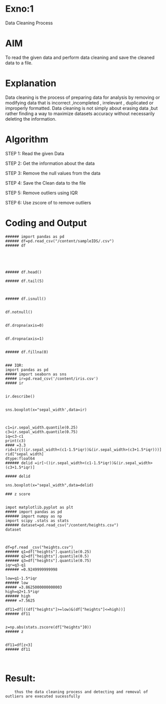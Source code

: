 # Exno:1
Data Cleaning Process

# AIM
To read the given data and perform data cleaning and save the cleaned data to a file.

# Explanation
Data cleaning is the process of preparing data for analysis by removing or modifying data that is incorrect ,incompleted , irrelevant , duplicated or improperly formatted. Data cleaning is not simply about erasing data ,but rather finding a way to maximize datasets accuracy without necessarily deleting the information.

# Algorithm
STEP 1: Read the given Data

STEP 2: Get the information about the data

STEP 3: Remove the null values from the data

STEP 4: Save the Clean data to the file

STEP 5: Remove outliers using IQR

STEP 6: Use zscore of to remove outliers

# Coding and Output
```
###### import pandas as pd 
###### df=pd.read_csv("/content/sampleIDS/.csv")
###### df





###### df.head()

###### df.tail(5)



###### df.isnull()


df.notnull()


df.dropna(axis=0)


df.dropna(axis=1)


###### df.fillna(0)


### IQR:
import pandas as pd 
##### import seaborn as sns
##### ir=pd.read_csv('/content/iris.csv')
##### ir


ir.describe()


sns.boxplot(x="sepal_width',data=ir)



c1=ir.sepal_width.quantile(0.25)
c3=ir.sepal_width.quantile(0.75)
iq=c3-c1
print(c3)
#### =3.3
rid=ir[((ir.sepal_width<(c1-1.5*iqr))&(ir.sepal_width>(c3+1.5*iqr)))]
rid["sepal_width]
dtype:float64
###### delid =ir[~()ir.sepal_width<(c1-1.5*iqr))&(ir.sepal_width>(c3+1.5*iqr)]

##### delid

sns.boxplot(x="sepal_width",data=delid)

### z score


impot matplotlib.pyplot as plt
##### import pandas as pd
###### import numpy as np
import scipy .stats as stats
###### dataset=pd.read_csv("/content/heights.csv")
dataset



df=pf.read _csv("heights.csv")
###### q1=df["heights"].quantile(0.25)
###### q2=df["heights"].quantile(0.5)
###### q3=df["heights"].quantile(0.75)
iqr=q3-q1
###### =0.9249999999998

low=q1-1.5*iqr
###### low
##### =3.8625000000000003
high=q2+1.5*iqr
###### high
##### =7.5625

df11=df[((df["heights"]>=low)&(df["heights"]<=high))]
###### df11


z=np.abs(stats.zscore(df["heights"]0))
###### z


df11=df[z<3]
###### df11



```
# Result:
        thus the data cleaning process and detecting and removal of outliers are executed sucessfully

